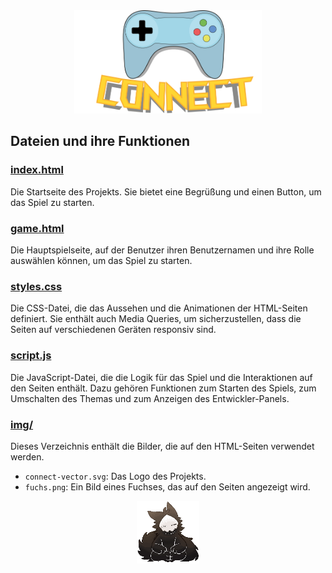 <div align="center">
  <img src="img/connect-vector.svg" alt="Index Page Logo" width="300"/>
</div>

## Dateien und ihre Funktionen

### [index.html](index.html)

Die Startseite des Projekts. Sie bietet eine Begrüßung und einen Button, um das Spiel zu starten.

### [game.html](game.html)

Die Hauptspielseite, auf der Benutzer ihren Benutzernamen und ihre Rolle auswählen können, um das Spiel zu starten.

### [styles.css](styles.css)

Die CSS-Datei, die das Aussehen und die Animationen der HTML-Seiten definiert. Sie enthält auch Media Queries, um sicherzustellen, dass die Seiten auf verschiedenen Geräten responsiv sind.

### [script.js](script.js)

Die JavaScript-Datei, die die Logik für das Spiel und die Interaktionen auf den Seiten enthält. Dazu gehören Funktionen zum Starten des Spiels, zum Umschalten des Themas und zum Anzeigen des Entwickler-Panels.

### [img/](img/)

Dieses Verzeichnis enthält die Bilder, die auf den HTML-Seiten verwendet werden.

- `connect-vector.svg`: Das Logo des Projekts.
- `fuchs.png`: Ein Bild eines Fuchses, das auf den Seiten angezeigt wird.

<div align="center">
  <img src="img/fuchs.png" alt="Fox Image" width="100"/>
</div>

 
 
